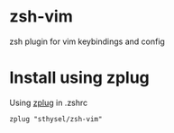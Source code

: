 # zsh-vim

zsh plugin for vim keybindings and config


# Install using zplug

Using [zplug](https://github.com/zplug/zplug) in .zshrc 

```
zplug "sthysel/zsh-vim"
```

